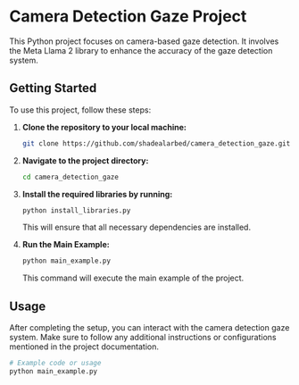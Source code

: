 # Camera Detection Gaze Project

This Python project focuses on camera-based gaze detection. It involves the Meta Llama 2 library to enhance the accuracy of the gaze detection system.

## Getting Started

To use this project, follow these steps:

1. **Clone the repository to your local machine:**

    ```bash
    git clone https://github.com/shadealarbed/camera_detection_gaze.git
    ```

2. **Navigate to the project directory:**

    ```bash
    cd camera_detection_gaze
    ```

3. **Install the required libraries by running:**

    ```bash
    python install_libraries.py
    ```

   This will ensure that all necessary dependencies are installed.

4. **Run the Main Example:**

    ```bash
    python main_example.py
    ```

   This command will execute the main example of the project.

## Usage

After completing the setup, you can interact with the camera detection gaze system. Make sure to follow any additional instructions or configurations mentioned in the project documentation.

```python
# Example code or usage
python main_example.py
